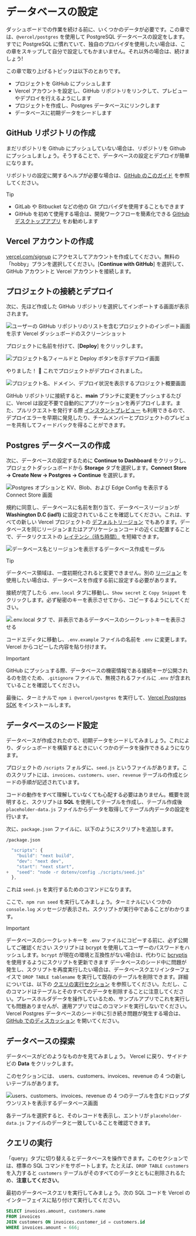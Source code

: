 # データベースの設定

ダッシュボードでの作業を続ける前に、いくつかのデータが必要です。この章では、`@vercel/postgres` を使用して PostgreSQL データベースの設定をします。すでに PostgreSQL に慣れていて、独自のプロバイダを使用したい場合は、この章をスキップして自分で設定してもかまいません。それ以外の場合は、続けましょう!

この章で取り上げるトピックは以下のとおりです。

- プロジェクトを GitHub にプッシュします
- Vercel アカウントを設定し、GitHub リポジトリをリンクして、プレビューやデプロイを行えるようにします
- プロジェクトを作成し、Postgres データベースにリンクします
- データベースに初期データをシードします

## GitHub リポジトリの作成

まだリポジトリを Github にプッシュしていない場合は、リポジトリを Github にプッシュしましょう。そうすることで、データベースの設定とデプロイが簡単になります。

リポジトリの設定に関するヘルプが必要な場合は、[GitHub のこのガイド](https://help.github.com/en/github/getting-started-with-github/create-a-repo) を参照してください。

> [!TIP]
>
> - GitLab や Bitbucket などの他の Git プロバイダを使用することもできます
> - GitHub を初めて使用する場合は、開発ワークフローを簡素化できる [GitHub デスクトップアプリ](https://desktop.github.com/) をお勧めします

## Vercel アカウントの作成

[vercel.com/signup](https://vercel.com/signup) にアクセスしてアカウントを作成してください。無料の「hobby」プランを選択してください。[**Continue with GitHub**] を選択して、GitHub アカウントと Vercel アカウントを接続します。

## プロジェクトの接続とデプロイ

次に、先ほど作成した GitHub リポジトリを選択してインポートする画面が表示されます。

![ユーザーの GitHub リポジトリのリストを含むプロジェクトのインポート画面を示す Vercel ダッシュボードのスクリーンショット](/_images/import-git-repo.avif)

プロジェクトに名前を付けて、[**Deploy**] をクリックします。

![プロジェクト名フィールドと Deploy ボタンを示すデプロイ画面](/_images/configure-project.avif)

やりました！ 🎉 これでプロジェクトがデプロイされました。

![プロジェクト名、ドメイン、デプロイ状況を表示するプロジェクト概要画面](/_images/deployed-project.avif)

GitHub リポジトリに接続すると、**main** ブランチに変更をプッシュするたびに、Vercel は設定不要で自動的にアプリケーションを再デプロイします。また、プルリクエストを発行する際 [インスタントプレビュー](https://vercel.com/docs/deployments/preview-deployments#preview-urls) も利用できるので、デプロイエラーを早期に発見したり、チームメンバーとプロジェクトのプレビューを共有してフィードバックを得ることができます。

## Postgres データベースの作成

次に、データベースの設定するために **Continue to Dashboard** をクリックし、プロジェクトダッシュボードから **Storage** タブを選択します。**Connect Store → Create New → Postgres → Continue** を選択します。

![Postgres オプションと KV、Blob、および Edge Config を表示する Connect Store 画面](/_images/create-database.avif)

規約に同意し、データベースに名前を割り当て、データベースリージョンが **Washington D.C (iad1)** に設定されていることを確認してください。これは、すべての新しい Vercel プロジェクトの [デフォルトリージョン](https://vercel.com/docs/functions/serverless-functions/regions#select-a-default-serverless-region) でもあります。データベースを同じリージョンまたはアプリケーションコードの近くに配置することで、データリクエストの [レイテンシ（待ち時間）](https://developer.mozilla.org/en-US/docs/Web/Performance/Understanding_latency) を短縮できます。

![データベース名とリージョンを表示するデータベース作成モーダル](/_images/database-region.avif)

> [!TIP]
> データベース領域は、一度初期化されると変更できません。別の [リージョン](https://vercel.com/docs/storage/vercel-postgres/limits#supported-regions) を使用したい場合は、データベースを作成する前に設定する必要があります。

接続が完了したら `.env.local` タブに移動し、`Show secret` と `Copy Snippet` をクリックします。必ず秘密のキーを表示させてから、コピーするようにしてください。

![`.env.local タブ` で、非表示であるデータベースのシークレットキーを表示させる](/_images/database-dashboard.avif)

コードエディタに移動し、`.env.example` ファイルの名前を `.env` に変更します。 Vercel からコピーした内容を貼り付けます。

> [!IMPORTANT]
> GitHub にプッシュする際、データベースの機密情報である接続キーが公開されるのを防ぐため、`.gitignore` ファイルで、無視されるファイルに `.env` が含まれていることを確認してください。

最後に、ターミナルで `npm i @vercel/postgres` を実行して、[Vercel Postgres SDK](https://vercel.com/docs/storage/vercel-postgres/sdk) をインストールします。

## データベースのシード設定

データベースが作成されたので、初期データをシードしてみましょう。これにより、ダッシュボードを構築するときにいくつかのデータを操作できるようになります。

プロジェクトの `/scripts` フォルダに、`seed.js` というファイルがあります。このスクリプトには、`invoices`、`customers`、`user`、`revenue` テーブルの作成とシードの手順が記述されています。

コードの動作をすべて理解していなくても心配する必要はありません。概要を説明すると、スクリプトは **SQL** を使用してテーブルを作成し、テーブル作成後 `placeholder-data.js` ファイルからデータを取得してテーブル内データの設定を行います。

次に、`package.json` ファイルに、以下のようにスクリプトを追加します。

`/package.json`

```js diff
  "scripts": {
    "build": "next build",
    "dev": "next dev",
    "start": "next start",
+   "seed": "node -r dotenv/config ./scripts/seed.js"
  },
```

これは `seed.js` を実行するためのコマンドになります。

ここで、`npm run seed` を実行してみましょう。ターミナルにいくつかの `console.log` メッセージが表示され、スクリプトが実行中であることがわかります。

> [!IMPORTANT]
> データベースのシークレットキーを `.env` ファイルにコピーする前に、必ず公開してご確認ください
> スクリプトは bcrypt を使用してユーザーのパスワードをハッシュします。`bcrypt` が現在の環境と互換性がない場合は、代わりに [bcryptjs](https://www.npmjs.com/package/bcryptjs) を使用するようにスクリプトを更新できます
> データベースのシード中に問題が発生し、スクリプトを再度実行したい場合は、データベースクエリインターフェイスで `DROP TABLE tablename` を実行して既存のテーブルを削除できます。詳細については、以下の [クエリの実行セクション](https://nextjs.org/learn/dashboard-app/setting-up-your-database#executing-queries) を参照してください。ただし、このコマンドはテーブルとそのすべてのデータを削除することに注意してください。プレースホルダデータを操作しているため、サンプルアプリでこれを実行しても問題ありませんが、運用アプリではこのコマンドを実行しないでください。
> Vercel Postgres データベースのシード中に引き続き問題が発生する場合は、[GitHub でのディスカッション](https://github.com/vercel/next-learn/issues) を開いてください。

## データベースの探索

データベースがどのようなものかを見てみましょう。 Vercel に戻り、サイドナビの **Data** をクリックします。

このセクションには、 users、customers、invoices、revenue の 4 つの新しいテーブルがあります。

![users、customers、invoices、revenue の 4 つのテーブルを含むドロップダウンリストを表示するデータベース画面](/_images/database-tables.avif)

各テーブルを選択すると、そのレコードを表示し、エントリが `placeholder-data.js` ファイルのデータと一致していることを確認できます。

## クエリの実行

「query」タブに切り替えるとデータベースを操作できます。このセクションでは、標準の SQL コマンドをサポートします。たとえば、`DROP TABLE customers` を入力すると `customers` テーブルがそのすべてのデータとともに削除されるため、**注意してください**。

最初のデータベースクエリを実行してみましょう。次の SQL コードを Vercel のインターフェイスに貼り付けて実行してください。

```sql
SELECT invoices.amount, customers.name
FROM invoices
JOIN customers ON invoices.customer_id = customers.id
WHERE invoices.amount = 666;
```
